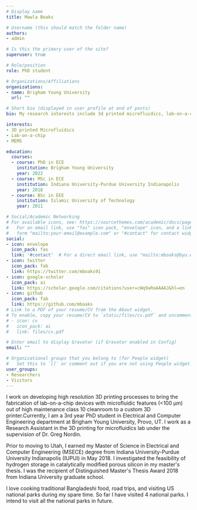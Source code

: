 ```yaml
---
# Display name
title: Mawla Boaks

# Username (this should match the folder name)
authors:
- admin

# Is this the primary user of the site?
superuser: true

# Role/position
role: PhD student 

# Organizations/Affiliations
organizations:
- name: Brigham Young University
  url: ""

# Short bio (displayed in user profile at end of posts)
bio: My research interests include 3d printed microfluidics, lab-on-a-chip, mems, etc.

interests:
- 3D printed Microfluidics
- Lab-on-a-chip
- MEMS

education:
  courses:
  - course: PhD in ECE
    institution: Brigham Young University
    year: 2022
  - course: MSc in ECE
    institution: Indiana University-Purdue University Indianapolis
    year: 2018
  - course: BSc in EEE
    institution: Islamic University of Technology
    year: 2011

# Social/Academic Networking
# For available icons, see: https://sourcethemes.com/academic/docs/page-builder/#icons
#   For an email link, use "fas" icon pack, "envelope" icon, and a link in the
#   form "mailto:your-email@example.com" or "#contact" for contact widget.
social:
- icon: envelope
  icon_pack: fas
  link: '#contact'  # For a direct email link, use "mailto:mboaks@byu.edu".
- icon: twitter
  icon_pack: fab
  link: https://twitter.com/mboaks91
- icon: google-scholar
  icon_pack: ai
  link: https://scholar.google.com/citations?user=cWq9aRoAAAAJ&hl=en
- icon: github
  icon_pack: fab
  link: https://github.com/mboaks
# Link to a PDF of your resume/CV from the About widget.
# To enable, copy your resume/CV to `static/files/cv.pdf` and uncomment the lines below.
# - icon: cv
#   icon_pack: ai
#   link: files/cv.pdf

# Enter email to display Gravatar (if Gravatar enabled in Config)
email: ""

# Organizational groups that you belong to (for People widget)
#   Set this to `[]` or comment out if you are not using People widget.
user_groups:
- Researchers
- Visitors
---
```


I work on developing high resolution 3D printing processes to bring the fabrication of lab-on-a-chip devices with microfluidic features (<100 μm) out of high maintenance class 10 cleanroom to a custom 3D printer.Currently, I am a 3rd year PhD student in Electrical and Computer Engineering department at Brigham Young University, Provo, UT. I work as a Research Assistant in the 3D printing for microfluidics lab under the supervision of Dr. Greg Nordin.

Prior to moving to Utah, I earned my Master of Science in Electrical and Computer Engineering (MSECE) degree from Indiana University-Purdue University Indianapolis (IUPUI) in May 2018. I investigated the feasibility of hydrogen storage in catalytically modified porous silicon in my master's thesis. I was the recipient of Distinguished Master's Thesis Award 2018 from Indiana University graduate school.

I love cooking traditional Bangladeshi food, road trips, and visiting US national parks during my spare time. So far I have visited 4 national parks. I intend to visit all the national parks in future.

